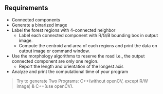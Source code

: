 ## Requirements
- Connected components
- Generate a binarized image
- Label the forest regions with 4-connected neighbor
    - Label each connected component with R/G/B bounding box in output image.
    - Compute the centroid and area of each regions and print the data on output image or command window.
- Use the morphology algorithms to reserve the road
i.e., the output connected component are only one region.
    - Report the length and orientation of the longest axis
- Analyze and print the computational time of your program

> Try to generate Two Programs: C++(without openCV, except R/W image) & C++(use openCV).
